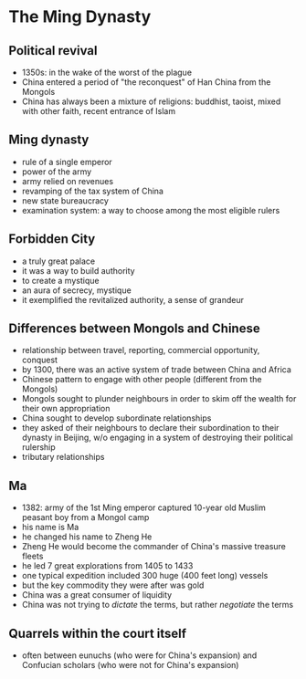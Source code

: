# The Ming Dynasty

## Political revival
* 1350s: in the wake of the worst of the plague
* China entered a period of "the reconquest" of Han China from the Mongols
* China has always been a mixture of religions: buddhist, taoist, mixed with other faith, recent entrance of Islam

## Ming dynasty
* rule of a single emperor
* power of the army
* army relied on revenues
* revamping of the tax system of China
* new state bureaucracy
* examination system: a way to choose among the most eligible rulers

## Forbidden City
* a truly great palace
* it was a way to build authority
* to create a mystique
* an aura of secrecy, mystique
* it exemplified the revitalized authority, a sense of grandeur

## Differences between Mongols and Chinese
* relationship between travel, reporting, commercial opportunity, conquest
* by 1300, there was an active system of trade between China and Africa
* Chinese pattern to engage with other people (different from the Mongols)
* Mongols sought to plunder neighbours in order to skim off the wealth for their own appropriation
* China sought to develop subordinate relationships
* they asked of their neighbours to declare their subordination to their dynasty in Beijing, w/o engaging in a system of destroying their political rulership
* tributary relationships

## Ma
* 1382: army of the 1st Ming emperor captured 10-year old Muslim peasant boy from a Mongol camp
* his name is Ma
* he changed his name to Zheng He
* Zheng He would become the commander of China's massive treasure fleets
* he led 7 great explorations from 1405 to 1433
* one typical expedition included 300 huge (400 feet long) vessels
* but the key commodity they were after was gold
* China was a great consumer of liquidity
* China was not trying to _dictate_ the terms, but rather _negotiate_ the terms

## Quarrels within the court itself 
* often between eunuchs (who were for China's expansion) and Confucian scholars (who were not for China's expansion)